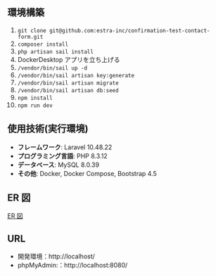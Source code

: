 ## 環境構築

1. `git clone git@github.com:estra-inc/confirmation-test-contact-form.git`
2. `composer install`
3. `php artisan sail install`
4. DockerDesktop アプリを立ち上げる
5. `/vendor/bin/sail up -d`
6. `/vendor/bin/sail artisan key:generate`
7. `/vendor/bin/sail artisan migrate`
8. `/vendor/bin/sail artisan db:seed`
9. `npm install`
10. `npm run dev`

## 使用技術(実行環境)

-   **フレームワーク**: Laravel 10.48.22
-   **プログラミング言語**: PHP 8.3.12
-   **データベース**: MySQL 8.0.39
-   **その他**: Docker, Docker Compose, Bootstrap 4.5

## ER 図

[ER 図](storage/images/ER.png)

## URL

-   開発環境：http://localhost/
-   phpMyAdmin:：http://localhost:8080/

[def]: erd.png
